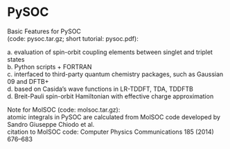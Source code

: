 # PySOC

Basic Features for PySOC  
(code: pysoc.tar.gz; short tutorial: pysoc.pdf):  

a. evaluation of spin-orbit coupling elements between singlet and triplet states  
b. Python scripts + FORTRAN  
c. interfaced to third-party quantum chemistry packages, such as Gaussian 09 and DFTB+  
d. based on Casida’s wave functions in LR-TDDFT, TDA, TDDFTB  
d. Breit-Pauli spin-orbit Hamiltonian with effective charge approximation  
  
Note for MolSOC 
(code: molsoc.tar.gz):  
   atomic integrals in PySOC are calculated from MolSOC code developed by Sandro Giuseppe Chiodo et al.  
   citation to MolSOC code: Computer Physics Communications 185 (2014) 676–683  

